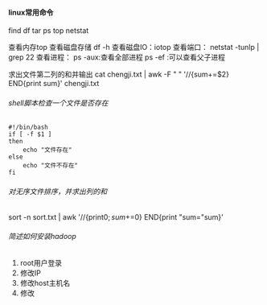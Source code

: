 #### linux常用命令
find df tar ps top netstat

查看内存top
查看磁盘存储 df -h
查看磁盘IO：iotop
查看端口： netstat -tunlp | grep 22
查看进程： ps -aux:查看全部进程
            ps -ef :可以查看父子进程
         
求出文件第二列的和并输出
cat chengji.txt | awk -F " " '//{sum+=$2} END{print sum}' chengji.txt

###### shell脚本检查一个文件是否存在
```
#!/bin/bash
if [ -f $1 ]
then 
	echo "文件存在"
else
	echo "文件不存在"
fi

```
###### 对无序文件排序，并求出列的和
 sort -n sort.txt | awk '//{print$0;sum+=$0} END{print "sum="sum}'

###### 简述如何安装hadoop
1. root用户登录
2. 修改IP
3. 修改host主机名
4. 修改